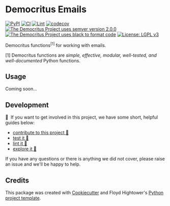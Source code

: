 # Democritus Emails

[![PyPI](https://img.shields.io/pypi/v/d8s-emails.svg)](https://pypi.python.org/pypi/d8s-emails)
[![CI](https://github.com/democritus-project/d8s-emails/workflows/CI/badge.svg)](https://github.com/democritus-project/d8s-emails/actions)
[![Lint](https://github.com/democritus-project/d8s-emails/workflows/Lint/badge.svg)](https://github.com/democritus-project/d8s-emails/actions)
[![codecov](https://codecov.io/gh/democritus-project/d8s-emails/branch/main/graph/badge.svg?token=V0WOIXRGMM)](https://codecov.io/gh/democritus-project/d8s-emails)
[![The Democritus Project uses semver version 2.0.0](https://img.shields.io/badge/-semver%20v2.0.0-22bfda)](https://semver.org/spec/v2.0.0.html)
[![The Democritus Project uses black to format code](https://img.shields.io/badge/code%20style-black-000000.svg)](https://github.com/psf/black)
[![License: LGPL v3](https://img.shields.io/badge/License-LGPL%20v3-blue.svg)](https://choosealicense.com/licenses/lgpl-3.0/)

Democritus functions<sup>[1]</sup> for working with emails.

[1] Democritus functions are <i>simple, effective, modular, well-tested, and well-documented</i> Python functions.

## Usage

Coming soon...

## Development

👋 &nbsp;If you want to get involved in this project, we have some short, helpful guides below:

- [contribute to this project 🥇][contributing]
- [test it 🧪][local-dev]
- [lint it 🧹][local-dev]
- [explore it 🔭][local-dev]

If you have any questions or there is anything we did not cover, please raise an issue and we'll be happy to help.

## Credits

This package was created with [Cookiecutter](https://github.com/audreyr/cookiecutter) and Floyd Hightower's [Python project template](https://github.com/fhightower-templates/python-project-template).

[contributing]: https://github.com/democritus-project/.github/blob/main/CONTRIBUTING.md#contributing-a-pr-
[local-dev]: https://github.com/democritus-project/.github/blob/main/CONTRIBUTING.md#local-development-
